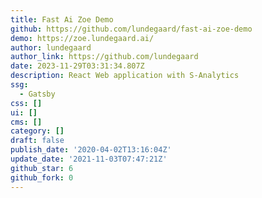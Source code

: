```yaml
---
title: Fast Ai Zoe Demo
github: https://github.com/lundegaard/fast-ai-zoe-demo
demo: https://zoe.lundegaard.ai/
author: lundegaard
author_link: https://github.com/lundegaard
date: 2023-11-29T03:31:34.807Z
description: React Web application with S-Analytics
ssg:
  - Gatsby
css: []
ui: []
cms: []
category: []
draft: false
publish_date: '2020-04-02T13:16:04Z'
update_date: '2021-11-03T07:47:21Z'
github_star: 6
github_fork: 0
---
```

